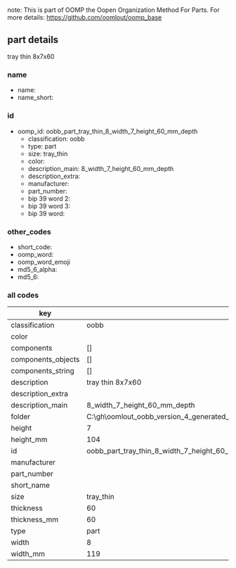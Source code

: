 #   

note: This is part of OOMP the Oopen Organization Method For Parts. For more details: https://github.com/oomlout/oomp_base

##  part details



tray thin 8x7x60

### name
* name: 
* name_short: 
### id
* oomp_id: oobb_part_tray_thin_8_width_7_height_60_mm_depth
  * classification: oobb
  * type: part
  * size: tray_thin
  * color: 
  * description_main: 8_width_7_height_60_mm_depth
  * description_extra: 
  * manufacturer: 
  * part_number: 
  * bip 39 word 2: 
  * bip 39 word 3: 
  * bip 39 word: 

### other_codes
* short_code: 
* oomp_word: 
* oomp_word_emoji 
* md5_6_alpha: 
* md5_6: 









### all codes 
| key | value |  
| --- | --- |  
| classification | oobb |  
| color |  |  
| components | [] |  
| components_objects | [] |  
| components_string | [] |  
| description | tray thin 8x7x60 |  
| description_extra |  |  
| description_main | 8_width_7_height_60_mm_depth |  
| folder | C:\gh\oomlout_oobb_version_4_generated_parts\things\oobb_part_tray_thin_8_width_7_height_60_mm_depth |  
| height | 7 |  
| height_mm | 104 |  
| id | oobb_part_tray_thin_8_width_7_height_60_mm_depth |  
| manufacturer |  |  
| part_number |  |  
| short_name |  |  
| size | tray_thin |  
| thickness | 60 |  
| thickness_mm | 60 |  
| type | part |  
| width | 8 |  
| width_mm | 119 |  
